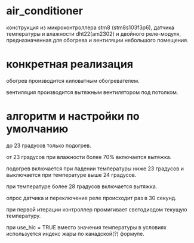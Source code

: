 # air_conditioner
конструкция из микроконтроллера stm8 (stm8s103f3p6), датчика температуры и влажности dht22(am2302) и двойного реле-модуля, предназначенная для обогрева и вентиляции небольшого помещения.

# конкретная реализация
обогрев производится киловатным обогревателем.

вентиляция производится вытяжным вентилятором под потолком.

# алгоритм и настройки по умолчанию
до 23 градусов только подогрев.

от 23 градусов при влажности более 70% включается вытяжка.

подогрев включается при падении температуры ниже 23 градусов и выключается при температуре выше 24 градусов.

при температуре более 28 градусов включается вытяжка.

опрос датчика и переключение реле происходит раз в 30 секунд.

при первой итерации контроллер промигивает светодиодом текущую температуру.

при use_hic = TRUE вместо значения температуры в условиях используется индекс жары по канадской(?) формуле.
